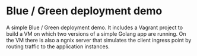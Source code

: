 # Blue / Green deployment demo

A simple Blue / Green deployment demo. It includes a Vagrant project to build a VM on which two versions of a simple Golang app are running. On the VM there is also a ngnix server that simulates the client ingress point by routing traffic to the application instances.
